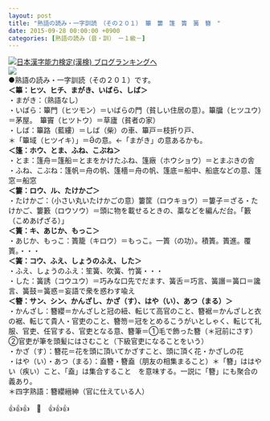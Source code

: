 ```yaml
---
layout: post
title: "熟語の読み・一字訓読　（その２０１） 篳　簍　篷　簣　簧　簪　"
date: 2015-09-28 00:00:00 +0900
categories: [熟語の読み（音・訓）　ー１級－]
---
```


[![](/syuusyuu9701/assets/images/熟語の読み・一字訓読-（その２０１）-篳-簍-篷-簣-簧-簪--br_c_3028_1.gif)](http://blog.with2.net/link.php?1659096:3028 "日本漢字能力検定(漢検) ブログランキングへ")[日本漢字能力検定(漢検) ブログランキングへ](http://blog.with2.net/link.php?1659096:3028)  
![](/syuusyuu9701/assets/images/熟語の読み・一字訓読-（その２０１）-篳-簍-篷-簣-簧-簪--2abc88b024987de5b698cbb00a0f8188.jpg)  
●熟語の読み・一字訓読（その２０１）です。  
**＜篳：ヒツ、ヒチ、まがき、いばら、しば＞**  
・まがき：（熟語なし）  
・いばら：篳門（ヒツモン）＝いばらの門（貧しい住居の意）。篳牖（ヒツユウ）＝茅屋。　篳竇（ヒツトウ）＝草廬（貧者の家）  
・しば：篳路（藍縷）＝しば（柴）の車、篳戸＝枝折り戸、  
＊「篳域（ヒツイキ）」＝の意。←「まがき」の意あるかも。  
**＜篷：ホウ、とま、ふね、こぶね＞**  
・とま：篷舟＝篷船＝とまをかけたふね、篷廠（ホウショウ）＝とまぶきの舎  
・ふね、こぶね：篷帆＝舟の帆、篷檣＝舟の帆、篷底＝船中、船底などの意、篷窓＝船窓  
**＜簍：ロウ、ル、たけかご＞**  
・たけかご：（小さい丸いたけかごの意）簍筐（ロウキョウ）＝簍子＝ざる・たけかご、簍籔（ロウソウ）＝頭に物を載せるときの、藁などを編んだ台。「籔（こめあげざる）」  
**＜簣：キ、あじか、もっこ＞**  
・あじか、もっこ：簣籠（キロウ）＝もっこ。一簣（の功）。積簣。簣進。覆簣。・・・　  
**＜簧：コウ、ふえ、しょうのふえ、した＞**  
・ふえ、しょうのふえ：笙簧、吹簧、竹簧・・・  
・した：簧誘（コウユウ）＝巧みな口先でだます、簧舌＝巧言、簧譖＝簧口＝讒言、簧鼓＝簧惑＝妄語で衆を惑わす喩え  
**＜簪：サン、シン、かんざし、かざ（す）、はや（い）、あつ（まる）＞**  
・かんざし：簪纓＝かんざしと冠の紐、転じて高官のこと、簪裾＝かんざしと衣の裾、転じて貴人・官吏のこと、簪笏＝冠をとめるこうがいとしゃく、転じて礼服、官吏、任官する、官吏となる意、簪筆＝①毛で飾った簪（＊冠前にさす）　②官吏が筆を頭髪にはさむこと（下級官吏になることをいう）  
・かざ（す）：簪花＝花を頭に頂いてかざすこと、頭に頂く花・かざしの花  
・はや（い）・あつ（まる）：盍簪・簪盍（朋友の相集まること）＊「簪」ははやい（疾い）こと、「盍」は集合すること　を意味する。一説に「簪」にも聚合の義あり。  
＊四字熟語：簪纓縉紳（官に仕えている人）  
  
👍👍👍　🐑　👍👍👍